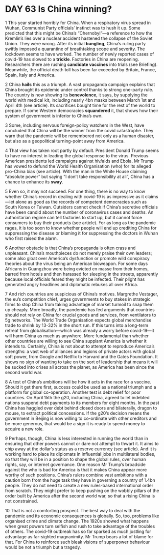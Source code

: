 # DAY 63 Is China winning?
1 This year started horribly for China. When a respiratory virus spread in Wuhan, Communist Party officials’ instinct was to hush it up. Some predicted that this might be China’s “Chernobyl”—a reference to how the Kremlin’s lies over a nuclear accident hastened the collapse of the Soviet Union. They were wrong. After its initial **bungling**, China’s ruling party swiftly imposed a quarantine of breathtaking scope and severity. The lockdown seems to have worked. The number of newly reported cases of covid-19 has slowed to a **trickle**. Factories in China are reopening. Researchers there are rushing **candidate vaccines** into trials (see Briefing). Meanwhile, the official death toll has been far exceeded by Britain, France, Spain, Italy and America.

2 China **hails** this as a triumph. A vast propaganda campaign explains that China brought its epidemic under control thanks to strong one-party rule. The country is now showing its **benevolence**, it says, by supplying the world with medical kit, including nearly 4bn masks between March 1st and April 4th (see article). Its sacrifices bought time for the rest of the world to prepare. If some Western democracies **squandered** it, that shows how their system of government is inferior to China’s own.

3 Some, including nervous foreign-policy watchers in the West, have concluded that China will be the winner from the covid catastrophe. They warn that the pandemic will be remembered not only as a human disaster, but also as a geopolitical turning-point away from America.

4 That view has taken root partly by default. President Donald Trump seems to have no interest in leading the global response to the virus. Previous American presidents led campaigns against hiv/aids and Ebola. Mr Trump has vowed to defund the World Health Organisation (who) for its alleged pro-China bias (see article). With the man in the White House claiming “absolute power” but saying “I don’t take responsibility at all”, China has a chance to enhance its **sway**.

5 Even so, it may not succeed. For one thing, there is no way to know whether China’s record in dealing with covid-19 is as impressive as it claims—let alone as good as the records of competent democracies such as South Korea or Taiwan. Outsiders cannot check if China’s secretive officials have been candid about the number of coronavirus cases and deaths. An authoritarian regime can tell factories to start up, but it cannot force consumers to buy their products (see article). For as long as the pandemic rages, it is too soon to know whether people will end up crediting China for suppressing the disease or blaming it for suppressing the doctors in Wuhan who first raised the alarm.

6 Another obstacle is that China’s propaganda is often crass and unpleasant. China’s mouthpieces do not merely praise their own leaders; some also gloat over America’s dysfunction or promote wild conspiracy theories about the virus being an American bioweapon. For some days Africans in Guangzhou were being evicted en masse from their homes, barred from hotels and then harassed for sleeping in the streets, apparently because local officials feared they might be infected. Their plight has generated angry headlines and diplomatic rebukes all over Africa.

7 And rich countries are suspicious of China’s motives. Margrethe Vestager, the eu’s competition chief, urges governments to buy stakes in strategic firms to stop China from taking advantage of market turmoil to snap them up cheaply. More broadly, the pandemic has fed arguments that countries should not rely on China for crucial goods and services, from ventilators to 5g networks. The World Trade Organisation expects global merchandise trade to shrink by 13-32% in the short run. If this turns into a long-term retreat from globalisation—which was already a worry before covid-19—it will harm China as much as anywhere.
More fundamental than whether other countries are willing to see China supplant America is whether it intends to. Certainly, China is not about to attempt to reproduce America’s strengths: a vast web of alliances and legions of private actors with global soft power, from Google and Netflix to Harvard and the Gates Foundation. It shows no sign of wanting to take on the sort of leadership that means it will be sucked into crises all across the planet, as America has been since the second world war.

8 A test of China’s ambitions will be how it acts in the race for a vaccine. Should it get there first, success could be used as a national triumph and a platform for global co-operation. Another test is debt relief for poor countries. On April 15th the g20, including China, agreed to let indebted nations suspend debt payments to its members for eight months. In the past China has haggled over debt behind closed doors and bilaterally, dragon to mouse, to extract political concessions. If the g20’s decision means the government in Beijing is now willing to co-ordinate with other creditors and be more generous, that would be a sign it is ready to spend money to acquire a new role.

9 Perhaps, though, China is less interested in running the world than in ensuring that other powers cannot or dare not attempt to thwart it. It aims to chip away at the dollar’s status as a reserve currency (see article). And it is working hard to place its diplomats in influential jobs in multilateral bodies, so that they will be in a position to shape the global rules, over human rights, say, or internet governance. One reason Mr Trump’s broadside against the who is bad for America is that it makes China appear more worthy of such positions.
China’s rulers combine vast ambitions with a caution born from the huge task they have in governing a country of 1.4bn people. They do not need to create a new rules-based international order from scratch. They might prefer to keep pushing on the wobbly pillars of the order built by America after the second world war, so that a rising China is not constrained.

10 That is not a comforting prospect. The best way to deal with the pandemic and its economic consequences is globally. So, too, problems like organised crime and climate change. The 1920s showed what happens when great powers turn selfish and rush to take advantage of the troubles of others. The covid-19 outbreak has so far sparked as much jostling for advantage as far-sighted magnanimity. Mr Trump bears a lot of blame for that. For China to reinforce such bleak visions of superpower behaviour would be not a triumph but a tragedy.

